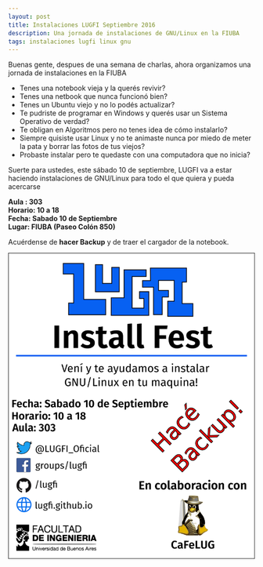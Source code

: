 ```yaml
---
layout: post
title: Instalaciones LUGFI Septiembre 2016
description: Una jornada de instalaciones de GNU/Linux en la FIUBA
tags: instalaciones lugfi linux gnu
---
```


Buenas gente, despues de una semana de charlas, ahora organizamos una jornada de instalaciones en la FIUBA

- Tenes una notebook vieja y la querés revivir?
- Tenes una netbook que nunca funcionó bien?
- Tenes un Ubuntu viejo y no lo podés actualizar?
- Te pudriste de programar en Windows y querés usar un Sistema Operativo de verdad?
- Te obligan en Algoritmos pero no tenes idea de cómo instalarlo?
- Siempre quisiste usar Linux y no te animaste nunca por miedo de meter la pata y borrar las fotos de tus viejos?
- Probaste instalar pero te quedaste con una computadora que no inicia?


Suerte para ustedes, este sábado 10 de septiembre, LUGFI va a estar haciendo instalaciones de GNU/Linux para todo el que quiera y pueda acercarse

**Aula : 303**  
**Horario: 10 a 18**  
**Fecha: Sabado 10 de Septiembre**  
**Lugar: FIUBA (Paseo Colón 850)**

Acuérdense de **hacer Backup** y de traer el cargador de la notebook.

![Flyer](/images/eventos/instalaciones-septiembre-2016.png)
